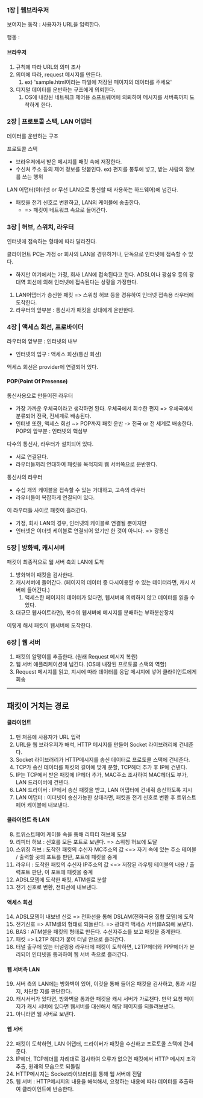 
### 1장 | 웹브라우저

보여지는 동작 : 사용자가 URL을 입력한다.

행동 : 
#### 브라우저
1. 규칙에 따라 URL의 의미 조사
2. 의미에 따라, request 메시지를 만든다.
	1. ex) 'sample.html이라는 파일에 저장된 페이지의 데이터를 주세요'
3. 디지털 데이터를 운반하는 구조에게 의뢰한다.
	1. OS에 내장된 네트워크 제어용 소프트웨어에 의뢰하여 메시지를 서버측까지 도착하게 한다.

### 2장 | 프로토콜 스택, LAN 어댑터
데이터를 운반하는 구조

프로토콜 스택
- 브라우저에서 받은 메시지를 패킷 속에 저장한다.
- 수신처 주소 등의 제어 정보를 덧붙인다.
ex) 편지를 봉투에 넣고, 받는 사람의 정보를 쓰는 행위

LAN 어댑터(이더넷 or  무선 LAN으로 통신할 때 사용하는 하드웨어)에 넘긴다.
- 패킷을 전기 신호로 변환하고, LAN의 케이블에 송출한다.
	- => 패킷이 네트워크 속으로 들어간다.

### 3장 | 허브, 스위치, 라우터

인터넷에 접속하는 형태에 따라 달라진다.

클라이언트 PC는 가정 or 회사의 LAN을 경유하거나, 단독으로 인터넷에 접속할 수 있다.
- 하지만 여기에서는 가정, 회사 LAN에 접속된다고 한다.
ADSL이나 광섬유 등의 광대역 회선에 의해 인터넷에 접속된다는 상황을 가정한다.

1. LAN어댑터가 송신한 패킷 => 스위칭 허브 등을 경유하여 인터넷 접속용 라우터에 도착한다.
2. 라우터의 앞부분 : 통신사가 패킷을 상대에게 운반한다.

### 4장 | 액세스 회선, 프로바이더

라우터의 앞부분 : 인터넷의 내부
- 인터넷의 입구 : 액세스 회선(통신 회선)

액세스 회선은 provider에 연결되어 있다.

#### POP(Point Of Presense)
통신사용으로 만들어진 라우터
- 가장 가까운 우체국이라고 생각하면 된다.
우체국에서 회수한 편지 => 우체국에서 분류되어 전국, 전세계로 배송된다.
- 인터넷 또한, 액세스 회선 ~> POP까지 패킷 운반 -> 전국 or 전 세계로 배송한다.
POP의 앞부분 : 인터넷의 핵심부

다수의 통신사, 라우터가 설치되어 있다.
- 서로 연결된다.
- 라우터들끼리 연대하여 패킷을 목적지의 웹 서버쪽으로 운반한다.

통신사의 라우터
- 수십 개의 케이블을 접속할 수 있는 거대하고, 고속의 라우터
- 라우터들이 복잡하게 연결되어 있다.

이 라우터들 사이로 패킷이 흘러간다.
- 가정, 회사 LAN의 경우, 인터넷의 케이블로 연결될 뿐이지만
- 인터넷은 이더넷 케이블로 연결되어 있기만 한 것이 아니다. => 광통신

### 5장 | 방화벽, 캐시서버

패킷이 최종적으로 웹 서버 측의 LAN에 도착

1. 방화벽이 패킷을 검사한다.
2. 캐시서버에 들어간다. (페이지의 데이터 중 다시이용할 수 있는 데이터라면, 캐시 서버에 들어간다.)
	1. 액세스한 페이지의 데이터가 있다면, 웹서버에 의뢰하지 않고 데이터를 읽을 수 있다.
3. 대규모 웹사이트라면), 복수의 웹서버에 메시지를 분배하는 부하분산장치

이렇게 해서 패킷이 웹서버에 도착한다.

### 6장 | 웹 서버

1. 패킷의 알맹이를 추출한다. (원래 Request 메시지 복원)
2. 웹 서버 애플리케이션에 넘긴다. (OS에 내장된 프로토콜 스택의 역할)
3. Request 메시지를 읽고, 지시에 따라 데이터를 응답 메시지에 넣어 클라이언트에게 회송



----

## 패킷이 거치는 경로

#### 클라이언트
1.  맨 처음에 사용자가 URL 입력
2. URL을 웹 브라우저가 해석, HTTP 메시지를 만들어 Socket 라이브러리에 건네준다.
3. Socket 라이브러리가 HTTP메시지를 송신 데이터로 프로토콜 스택에 건네준다.
4. TCP가 송신 데이터를 패킷의 길이에 맞게 분할, TCP헤더 추가 후 IP에 건넨다.
5. IP는 TCP에서 받은 패킷에 IP헤더 추가, MAC주소 조사하여 MAC헤더도 부가, LAN 드라이버에 건넨다.
6. LAN 드라이버 : IP에서 송신 패킷을 받고, LAN 어댑터에 건네줘 송신하도록 지시
7. LAN 어댑터 : 이더넷이 송신가능한 상태라면, 패킷을 전기 신호로 변환 후 트위스트 페어 케이블에 내보낸다.
#### 클라이언트 측 LAN
8. 트위스트페어 케이블 속을 통해 리피터 허브에 도달
9. 리피터 허브 : 신호를 모든 포트로 보낸다. => 스위칭 허브에 도달
10. 스위칭 허브 : 도착한 패킷의 수신자 MC주소의 값 <=> 자기 속에 있는 주소 테이블 / 출력할 곳의 포트를 판단, 포트에 패킷을 중계
11. 라우터 : 도착한 패킷의 수신자 IP주소의 값 <=> 저장된 라우팅 테이블의 내용 / 출력포트 판단, 이 포트에 패킷을 중계
12. ADSL모뎀에 도착한 패킷, ATM셀로 분할
13. 전기 신호로 변환, 전화선에 내보낸다.

#### 액세스 회선
14. ADSL모뎀이 내보낸 신호 => 전화선을 통해 DSLAM(전화국용 집합 모뎀)에 도착
15. 전기신호 => ATM셀의 형태로 되돌린다. => 광대역 액세스 서버(BAS)에 보낸다.
16. BAS : ATM셀을 패킷의 형태로 만든다. 수신자주소를 보고 패킷을 중계한다.
17. 패킷 => L2TP 헤더가 붙어 터널 안으로 흘러간다.
18. 터널 출구에 있는 터널링용 라우터에 패킷이 도착하면, L2TP헤더와 PPP헤더가 분리되어 인터넷을 통과하여 웹 서버 측으로 흘러간다.

#### 웹 서버측 LAN
19. 서버 측의 LAN에는 방화벽이 있어, 이것을 통해 들어온 패킷을 검사하고, 통과 시킬지, 차단할 지를 판단한다.
20. 캐시서버가 있다면, 방화벽을 통과한 패킷을 캐시 서버가 가로챈다. 만약 요청 페이지가 캐시 서버에 있다면 웹서버를 대신해서 해당 페이지를 되돌려보낸다.
21. 아니라면 웹 서버로 보낸다.

#### 웹 서버
22. 패킷이 도착하면, LAN 어댑터, 드라이버가 패킷을 수신하고 프로토콜 스택에 건네준다.
23. IP헤더, TCP헤더를 차례대로 검사하여 오류가 없으면 패킷에서 HTTP 메시지 조각 추출, 원래의 모습으로 되돌림
24. HTTP메시지는 Socket라이브러리를 통해 웹 서버에 전달
25. 웹 서버 : HTTP메시지의 내용을 해석해서, 요청하는 내용에 따라 데이터를 추출하여 클라이언트에 반송한다.


